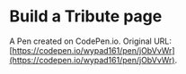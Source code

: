 # Build a Tribute page

A Pen created on CodePen.io. Original URL: [https://codepen.io/wypad161/pen/jObVvWr](https://codepen.io/wypad161/pen/jObVvWr).


